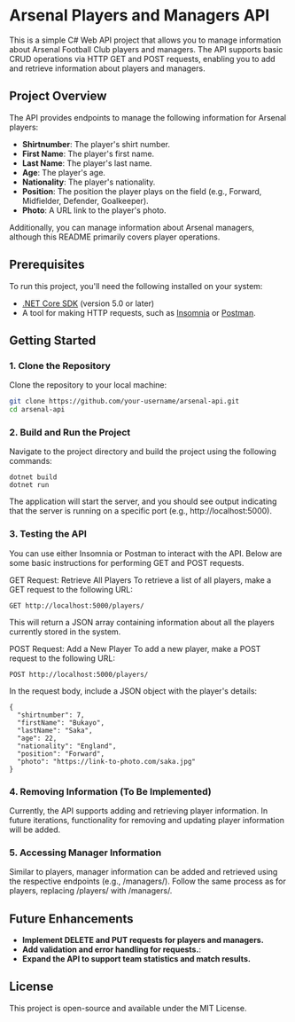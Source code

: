 # Arsenal Players and Managers API

This is a simple C# Web API project that allows you to manage information about Arsenal Football Club players and managers. The API supports basic CRUD operations via HTTP GET and POST requests, enabling you to add and retrieve information about players and managers.

## Project Overview

The API provides endpoints to manage the following information for Arsenal players:
- **Shirtnumber**: The player's shirt number.
- **First Name**: The player's first name.
- **Last Name**: The player's last name.
- **Age**: The player's age.
- **Nationality**: The player's nationality.
- **Position**: The position the player plays on the field (e.g., Forward, Midfielder, Defender, Goalkeeper).
- **Photo**: A URL link to the player's photo.

Additionally, you can manage information about Arsenal managers, although this README primarily covers player operations.

## Prerequisites

To run this project, you'll need the following installed on your system:
- [.NET Core SDK](https://dotnet.microsoft.com/download) (version 5.0 or later)
- A tool for making HTTP requests, such as [Insomnia](https://insomnia.rest/) or [Postman](https://www.postman.com/).

## Getting Started

### 1. Clone the Repository

Clone the repository to your local machine:

```bash
git clone https://github.com/your-username/arsenal-api.git
cd arsenal-api
```

### 2. Build and Run the Project
Navigate to the project directory and build the project using the following commands:

```
dotnet build
dotnet run
```
The application will start the server, and you should see output indicating that the server is running on a specific port (e.g., http://localhost:5000).

### 3. Testing the API
You can use either Insomnia or Postman to interact with the API. Below are some basic instructions for performing GET and POST requests.

GET Request: Retrieve All Players
To retrieve a list of all players, make a GET request to the following URL: 
```
GET http://localhost:5000/players/
```
This will return a JSON array containing information about all the players currently stored in the system.

POST Request: Add a New Player
To add a new player, make a POST request to the following URL: 
```
POST http://localhost:5000/players/
```
In the request body, include a JSON object with the player's details:
```
{
  "shirtnumber": 7,
  "firstName": "Bukayo",
  "lastName": "Saka",
  "age": 22,
  "nationality": "England",
  "position": "Forward",
  "photo": "https://link-to-photo.com/saka.jpg"
}
```
### 4. Removing Information (To Be Implemented)
Currently, the API supports adding and retrieving player information. In future iterations, functionality for removing and updating player information will be added.

### 5. Accessing Manager Information
Similar to players, manager information can be added and retrieved using the respective endpoints (e.g., /managers/). Follow the same process as for players, replacing /players/ with /managers/.

## Future Enhancements
- **Implement DELETE and PUT requests for players and managers.**
- **Add validation and error handling for requests.**:
- **Expand the API to support team statistics and match results.**

## License
This project is open-source and available under the MIT License.
